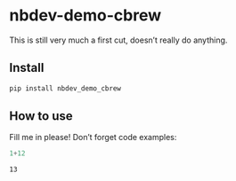 # nbdev-demo-cbrew


<!-- WARNING: THIS FILE WAS AUTOGENERATED! DO NOT EDIT! -->

This is still very much a first cut, doesn’t really do anything.

## Install

``` sh
pip install nbdev_demo_cbrew
```

## How to use

Fill me in please! Don’t forget code examples:

``` python
1+12
```

    13
